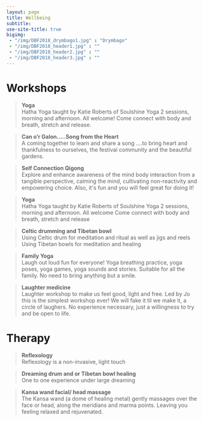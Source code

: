 ```yaml
---
layout: page
title: Wellbeing
subtitle: 
use-site-title: true
bigimg:
 - "/img/DBF2018_drymbago1.jpg" : "Drymbago"
 - "/img/DBF2018_header1.jpg" : ""
 - "/img/DBF2018_header2.jpg" : ""
 - "/img/DBF2018_header3.jpg" : ""
---
```


# Workshops

> **Yoga**   
Hatha Yoga taught by Katie Roberts of Soulshine Yoga
2 sessions, morning and afternoon. All welcome!
Come connect with body and breath, stretch and release.

> **Can o’r Galon.....Song from the Heart**   
A coming together to learn and share a song ....to bring heart and thankfulness to ourselves, the festival community and the beautiful gardens.

> **Self Connection Qigong**    
Explore and enhance awareness of the mind body interaction from a tangible perspective, calming the mind, cultivating non-reactivity and empowering choice. Also, it's fun and you will feel great for doing it! 

> **Yoga**    
Hatha Yoga taught by Katie Roberts of Soulshine Yoga
2 sessions, morning and afternoon. All welcome
Come connect with body and breath, stretch and release

> **Celtic drumming and Tibetan bowl**    
Using Celtic drum for meditation and ritual as well as jigs and reels
Using Tibetan bowls for meditation and healing

> **Family Yoga**    
Laugh out loud fun for everyone! Yoga breathing practice, yoga poses, yoga games, yoga sounds and stories. Suitable for all the family. No need to bring anything but a smile.

> **Laughter medicine**    
Laughter workshop to make us feel good, light and free. Led by Jo this is the simplest workshop ever! We will fake it til we make it, a circle of laughers. No experience necessary, just a willingness to try and be open to life.

# Therapy

> **Reflexology**    
Reflexology is a non-invasive, light touch

> **Dreaming drum and or Tibetan bowl healing**    
One to one experience under large dreaming

> **Kansa wand facial/ head massage**    
The Kansa wand (a dome of healing metal) gently massages over the face or head, along the meridians and marma points. Leaving you feeling relaxed and rejuvenated. 
